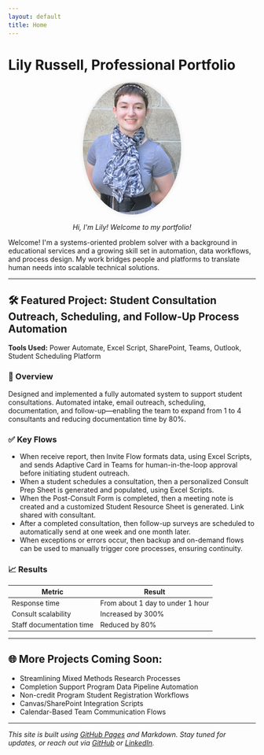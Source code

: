 ```yaml
---
layout: default
title: Home
---
```


# Lily Russell, Professional Portfolio

<p align="center">
  <img src="https://raw.githubusercontent.com/lilyrussell/lilyrussell.github.io/refs/heads/main/LA4_2880.jpeg" alt="Lily Russell" width="200" style="border-radius: 50%; box-shadow: 0 0 10px rgba(0,0,0,0.1);">
</p>
<p align="center"><em>Hi, I'm Lily! Welcome to my portfolio!</em></p>

Welcome! I'm a systems-oriented problem solver with a background in educational services and a growing skill set in automation, data workflows, and process design. My work bridges people and platforms to translate human needs into scalable technical solutions.

---

## 🛠️ Featured Project: Student Consultation Outreach, Scheduling, and Follow-Up Process Automation
  
**Tools Used:** Power Automate, Excel Script, SharePoint, Teams, Outlook, Student Scheduling Platform

### 📌 Overview
Designed and implemented a fully automated system to support student consultations. Automated intake, email outreach, scheduling, documentation, and follow-up—enabling the team to expand from 1 to 4 consultants and reducing documentation time by 80%.

### ✅ Key Flows
- When receive report, then Invite Flow formats  data, using Excel Scripts, and sends Adaptive Card in Teams for human-in-the-loop approval before initiating student outreach.
- When a student schedules a consultation, then a personalized Consult Prep Sheet is  generated and populated, using Excel Scripts.
- When the Post-Consult Form is completed, then a meeting note is created and a customized Student Resource Sheet is generated. Link shared with consultant.
- After a completed consultation, then follow-up surveys are scheduled to automatically send at one week and one month later.
- When exceptions or errors occur, then backup and on-demand flows can be used to manually trigger core processes, ensuring continuity.

### 📈 Results

| Metric                  | Result                              |
|-------------------------|-------------------------------------|
| Response time           | From about 1 day to under 1 hour    |
| Consult scalability     | Increased by 300%                   |
| Staff documentation time| Reduced by 80%                      |

---

## 🌐 More Projects Coming Soon:
- Streamlining Mixed Methods Research Processes
- Completion Support Program Data Pipeline Automation
- Non-credit Program Student Registration Workflows
- Canvas/SharePoint Integration Scripts
- Calendar-Based Team Communication Flows

---

_This site is built using [GitHub Pages](https://pages.github.com/) and Markdown. Stay tuned for updates, or reach out via [GitHub](https://github.com/lilyrussell) or [LinkedIn](https://www.linkedin.com/in/lilyrussell)._
